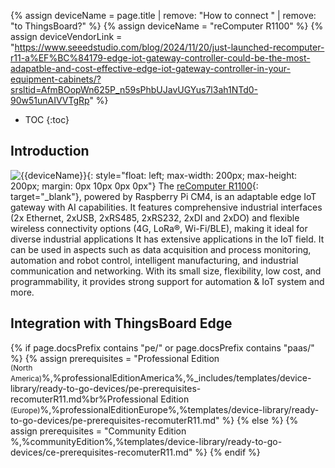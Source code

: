 
{% assign deviceName = page.title | remove: "How to connect " | remove: "to ThingsBoard?" %}
{% assign deviceName = "reComputer R1100" %}
{% assign deviceVendorLink = "https://www.seeedstudio.com/blog/2024/11/20/just-launched-recomputer-r11-a%EF%BC%84179-edge-iot-gateway-controller-could-be-the-most-adapatble-and-cost-effective-edge-iot-gateway-controller-in-your-equipment-cabinets/?srsltid=AfmBOopWn625P_n59sPhbUJavUGYus7l3ah1NTd0-90w51unAIVVTgRp" %}

* TOC
{:toc}

## Introduction

![{{deviceName}}](/images/devices-library/{{page.deviceImageFileName}}){: style="float: left; max-width: 200px; max-height: 200px; margin: 0px 10px 0px 0px"}
The [reComputer R1100]({{deviceVendorLink}}){: target="_blank"}, powered by Raspberry Pi CM4, is an adaptable edge IoT gateway with AI capabilities. 
It features comprehensive industrial interfaces (2x Ethernet, 2xUSB, 2xRS485, 2xRS232, 2xDI and 2xDO) and flexible wireless connectivity options (4G, LoRa®, Wi-Fi/BLE), making it ideal for diverse industrial applications
It has extensive applications in the IoT field. It can be used in aspects such as data acquisition and process monitoring, automation and robot control, intelligent manufacturing, and industrial communication and networking. 
With its small size, flexibility, low cost, and programmability, it provides strong support for automation & IoT system and more. 

## Integration with ThingsBoard Edge

{% if page.docsPrefix contains "pe/" or page.docsPrefix contains "paas/" %}
{% assign prerequisites = "Professional Edition<br><small>(North America)</small>%,%professionalEditionAmerica%,%_includes/templates/device-library/ready-to-go-devices/pe-prerequisites-recomuterR11.md%br%Professional Edition<br><small>(Europe)</small>%,%professionalEditionEurope%,%templates/device-library/ready-to-go-devices/pe-prerequisites-recomuterR11.md" %}
{% else %}
{% assign prerequisites = "Community Edition %,%communityEdition%,%templates/device-library/ready-to-go-devices/ce-prerequisites-recomuterR11.md" %}
{% endif %}


